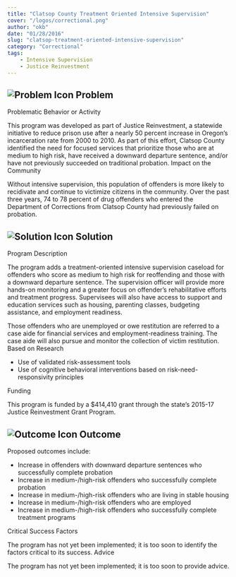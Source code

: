 ```yaml
---
title: "Clatsop County Treatment Oriented Intensive Supervision"
cover: "/logos/correctional.png"
author: "okb"
date: "01/28/2016"
slug: "clatsop-treatment-oriented-intensive-supervision"
category: "Correctional"
tags:
    - Intensive Supervision
    - Justice Reinvestment
---
```


## ![Problem Icon](https://github.com/google/material-design-icons/raw/master/alert/1x_web/ic_error_outline_black_48dp.png "Problem") Problem

Problematic Behavior or Activity

This program was developed as part of Justice Reinvestment, a statewide initiative to reduce prison use after a nearly 50 percent increase in Oregon’s incarceration rate from 2000 to 2010. As part of this effort, Clatsop County identified the need for focused services that prioritize those who are at medium to high risk, have received a downward departure sentence, and/or have not previously succeeded on traditional probation.
Impact on the Community

Without intensive supervision, this population of offenders is more likely to recidivate and continue to victimize citizens in the community. Over the past three years, 74 to 78 percent of drug offenders who entered the Department of Corrections from Clatsop County had previously failed on probation.
## ![Solution Icon](https://github.com/google/material-design-icons/raw/master/action/1x_web/ic_lightbulb_outline_black_48dp.png "Solution") Solution
Program Description

The program adds a treatment-oriented intensive supervision caseload for offenders who score as medium to high risk for reoffending and those with a downward departure sentence. The supervision officer will provide more hands-on monitoring and a greater focus on offender’s rehabilitative efforts and treatment progress. Supervisees will also have access to support and education services such as housing, parenting classes, budgeting assistance, and employment readiness.

Those offenders who are unemployed or owe restitution are referred to a case aide for financial services and employment-readiness training. The case aide will also pursue and monitor the collection of victim restitution.
Based on Research

   - Use of validated risk-assessment tools
   - Use of cognitive behavioral interventions based on risk-need-responsivity principles

Funding

This program is funded by a $414,410 grant through the state’s 2015-17 Justice Reinvestment Grant Program.
## ![Outcome Icon](https://github.com/google/material-design-icons/raw/master/action/1x_web/ic_view_list_black_48dp.png "Outcome") Outcome
Proposed outcomes include:

   - Increase in offenders with downward departure sentences who successfully complete probation
   - Increase in medium-/high-risk offenders who successfully complete probation
   - Increase in medium-/high-risk offenders who are living in stable housing
   - Increase in medium-/high-risk offenders who are employed
   - Increase in medium-/high-risk offenders who successfully complete treatment programs

Critical Success Factors

The program has not yet been implemented; it is too soon to identify the factors critical to its success.
Advice

The program has not yet been implemented; it is too soon to provide advice.